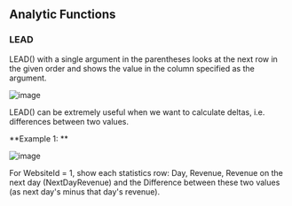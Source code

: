 ## Analytic Functions ##

### LEAD ###

LEAD() with a single argument in the parentheses looks at the next row in the given order and shows the value in the column specified as the argument. 

![image](https://user-images.githubusercontent.com/77920592/194063146-8ae18ebf-ec8d-4c9a-a0b6-0360bc5e291c.png)

LEAD() can be extremely useful when we want to calculate deltas, i.e. differences between two values. 

**Example 1: **

![image](https://user-images.githubusercontent.com/77920592/194063659-bbc43497-6d8c-4a95-90a3-17ca84bb60a8.png)

For WebsiteId = 1, show each statistics row: Day, Revenue, Revenue on the next day (NextDayRevenue) and the Difference between these two values (as next day's minus that day's revenue).

```sql
```

